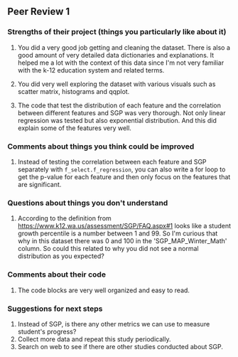 ## Peer Review 1

### Strengths of their project (things you particularly like about it)
1. You did a very good job getting and cleaning the dataset.  There is also a good amount of very detailed data dictionaries and explanations. It helped me a lot with the context of this data since I'm not very familiar with the k-12 education system and related terms.

2. You did very well exploring the dataset with various visuals such as scatter matrix, histograms and qqplot. 

3. The code that test the distribution of each feature and the correlation between different features and SGP was very thorough. Not only linear regression was tested but also exponential distribution. And this did explain some of the features very well.

### Comments about things you think could be improved
1. Instead of testing the correlation between each feature and SGP separately with `f_select.f_regression`, you can also write a for loop to get the p-value for each feature and then only focus on the features that are significant.

### Questions about things you don't understand
1.  According to the definition from https://www.k12.wa.us/assessment/SGP/FAQ.aspx#1 looks like a student growth percentile is a number between 1 and 99. So I'm curious that why in this dataset there was 0 and 100 in the 'SGP_MAP_Winter_Math' column. So could this related to why you did not see a normal distribution as you expected?



### Comments about their code
1. The code blocks are very well organized and easy to read.


### Suggestions for next steps
1. Instead of SGP, is there any other metrics we can use to measure student's progress? 
2. Collect more data and repeat this study periodically.
3. Search on web to see if there are other studies conducted about SGP.

